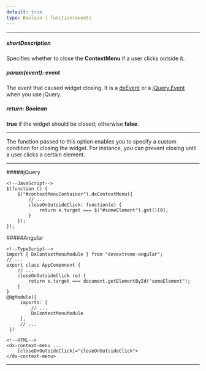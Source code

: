 ```yaml
---
default: true
type: Boolean | function(event)
---
```

---
##### shortDescription
Specifies whether to close the **ContextMenu** if a user clicks outside it.

##### param(event): event
The event that caused widget closing. It is a [dxEvent](/api-reference/50%20Common/Object%20Structures/dxEvent '/Documentation/ApiReference/Common/Object_Structures/dxEvent/') or a [jQuery.Event](https://api.jquery.com/category/events/event-object) when you use jQuery.

##### return: Boolean
**true** if the widget should be closed; otherwise **false**.

---
The function passed to this option enables you to specify a custom condition for closing the widget. For instance, you can prevent closing until a user clicks a certain element.

---
#####jQuery

    <!--JavaScript-->
    $(function () {
        $("#contextMenuContainer").dxContextMenu({
            // ...
            closeOnOutsideClick: function(e) {
                return e.target === $("#someElement").get()[0];
            }
        });
    });

#####Angular

    <!--TypeScript-->
    import { DxContextMenuModule } from "devextreme-angular";
    // ...
    export class AppComponent {
        // ...
        closeOnOutsideClick (e) {
            return e.target === document.getElementById("someElement");
        }
    }
    @NgModule({
         imports: [
             // ...
             DxContextMenuModule
         ],
         // ...
     })

    <!--HTML-->
    <dx-context-menu ...
        [closeOnOutsideClick]="closeOnOutsideClick">
    </dx-context-menu>

---